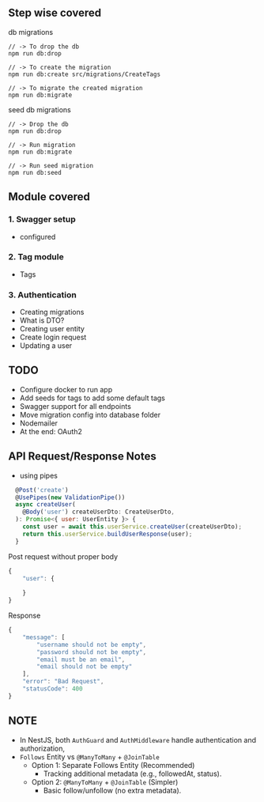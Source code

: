 


## Step wise covered

db migrations
```shell
// -> To drop the db
npm run db:drop

// -> To create the migration
npm run db:create src/migrations/CreateTags

// -> To migrate the created migration
npm run db:migrate
 ```

seed db migrations
```shell
// -> Drop the db
npm run db:drop

// -> Run migration
npm run db:migrate

// -> Run seed migration
npm run db:seed
 ```

## Module covered
### 1. Swagger setup
- configured
### 2. Tag module
- Tags
### 3. Authentication
- Creating migrations
- What is DTO?
- Creating user entity
- Create login request
- Updating a user





## TODO
- Configure docker to run app
- Add seeds for tags to add some default tags
- Swagger support for all endpoints
- Move migration config into database folder
- Nodemailer
- At the end: OAuth2





## API Request/Response Notes

- using pipes
```js
  @Post('create')
  @UsePipes(new ValidationPipe())
  async createUser(
    @Body('user') createUserDto: CreateUserDto,
  ): Promise<{ user: UserEntity }> {
    const user = await this.userService.createUser(createUserDto);
    return this.userService.buildUserResponse(user);
  }
```

Post request without proper body
```js
{
    "user": {
         
    }
}
```

Response
```js
{
    "message": [
        "username should not be empty",
        "password should not be empty",
        "email must be an email",
        "email should not be empty"
    ],
    "error": "Bad Request",
    "statusCode": 400
}
```


## NOTE
- In NestJS, both `AuthGuard` and `AuthMiddleware` handle authentication and authorization,
- `Follows` Entity vs `@ManyToMany` + `@JoinTable`
   - Option 1: Separate Follows Entity (Recommended) 
      - Tracking additional metadata (e.g., followedAt, status).
   - Option 2: `@ManyToMany` + `@JoinTable` (Simpler)
      - Basic follow/unfollow (no extra metadata).
